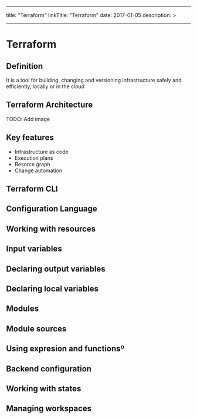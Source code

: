 
---
title: "Terraform"
linkTitle: "Terraform"
date: 2017-01-05
description: >

---

# Terraform

##  Definition
It is a tool for building, changing and versioning infrastructure safely and efficiently, locally or in the cloud

## Terraform Architecture

TODO: Add image

## Key features

* Infrastructure as code
* Execution plans
* Resorce graph
* Change automation

## Terraform CLI

## Configuration Language

## Working with resources

## Input variables

## Declaring output variables

## Declaring local variables

## Modules

## Module sources

## Using expresion and functionsº

## Backend configuration

## Working with states

## Managing workspaces













